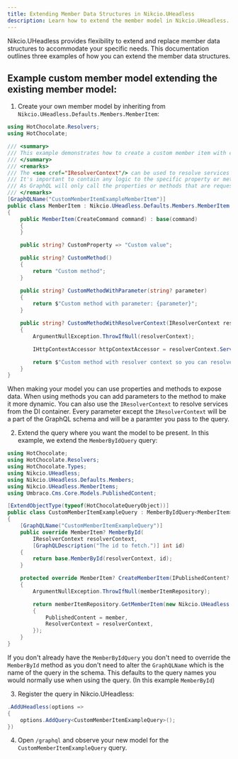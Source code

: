 ```yaml
---
title: Extending Member Data Structures in Nikcio.UHeadless
description: Learn how to extend the member model in Nikcio.UHeadless.
---
```


Nikcio.UHeadless provides flexibility to extend and replace member data structures to accommodate your specific needs. This documentation outlines three examples of how you can extend the member data structures.

## Example custom member model extending the existing member model:

1. Create your own member model by inheriting from `Nikcio.UHeadless.Defaults.Members.MemberItem`:

```csharp
using HotChocolate.Resolvers;
using HotChocolate;

/// <summary>
/// This example demonstrates how to create a custom member item with custom properties and methods.
/// </summary>
/// <remarks>
/// The <see cref="IResolverContext"/> can be used to resolve services from the DI container like you normally would with dependency injection.
/// It's important to contain any logic to the specific property or method within the property or method itself if possiable.
/// As GraphQL will only call the properties or methods that are requestedm and may not call all of them.
/// </remarks>
[GraphQLName("CustomMemberItemExampleMemberItem")]
public class MemberItem : Nikcio.UHeadless.Defaults.Members.MemberItem
{
    public MemberItem(CreateCommand command) : base(command)
    {
    }

    public string? CustomProperty => "Custom value";

    public string? CustomMethod()
    {
        return "Custom method";
    }

    public string? CustomMethodWithParameter(string? parameter)
    {
        return $"Custom method with parameter: {parameter}";
    }

    public string? CustomMethodWithResolverContext(IResolverContext resolverContext)
    {
        ArgumentNullException.ThrowIfNull(resolverContext);

        IHttpContextAccessor httpContextAccessor = resolverContext.Service<IHttpContextAccessor>();

        return $"Custom method with resolver context so you can resolve the services needed: {httpContextAccessor.HttpContext?.Request.Path}";
    }
}
```

When making your model you can use properties and methods to expose data. When using methods you can add parameters to the method to make it more dynamic. You can also use the `IResolverContext` to resolve services from the DI container. Every parameter except the `IResolverContext` will be a part of the GraphQL schema and will be a paramter you pass to the query.

2. Extend the query where you want the model to be present. In this example, we extend the `MemberByIdQuery` query:

```csharp
using HotChocolate;
using HotChocolate.Resolvers;
using HotChocolate.Types;
using Nikcio.UHeadless;
using Nikcio.UHeadless.Defaults.Members;
using Nikcio.UHeadless.MemberItems;
using Umbraco.Cms.Core.Models.PublishedContent;

[ExtendObjectType(typeof(HotChocolateQueryObject))]
public class CustomMemberItemExampleQuery : MemberByIdQuery<MemberItem>
{
    [GraphQLName("CustomMemberItemExampleQuery")]
    public override MemberItem? MemberById(
        IResolverContext resolverContext,
        [GraphQLDescription("The id to fetch.")] int id)
    {
        return base.MemberById(resolverContext, id);
    }

    protected override MemberItem? CreateMemberItem(IPublishedContent? member, IMemberItemRepository<MemberItem> memberItemRepository, IResolverContext resolverContext)
    {
        ArgumentNullException.ThrowIfNull(memberItemRepository);

        return memberItemRepository.GetMemberItem(new Nikcio.UHeadless.Members.MemberItemBase.CreateCommand()
        {
            PublishedContent = member,
            ResolverContext = resolverContext,
        });
    }
}

```

If you don't already have the `MemberByIdQuery` you don't need to override the `MemberById` method as you don't need to alter the `GraphQLName` which is the name of the query in the schema. This defaults to the query names you would normally use when using the query. (In this example `MemberById`)

3. Register the query in Nikcio.UHeadless:

```csharp
.AddUHeadless(options =>
{
    options.AddQuery<CustomMemberItemExampleQuery>();
})
```

4. Open `/graphql` and observe your new model for the `CustomMemberItemExampleQuery` query.

